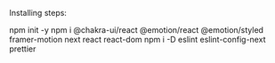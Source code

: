 Installing steps:

npm init -y
npm i @chakra-ui/react @emotion/react @emotion/styled framer-motion next react react-dom
npm i -D eslint eslint-config-next prettier
